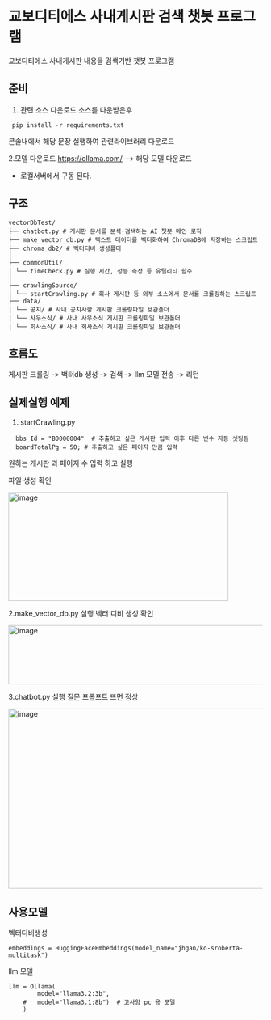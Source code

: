# 교보디티에스 사내게시판 검색 챗봇 프로그램

교보디티에스 사내게시판 내용을 검색기반 챗봇 프로그램



## 준비

1. 관련 소스 다운로드 
소스를 다운받은후 

```
 pip install -r requirements.txt 
```
콘솔내에서 해당 문장 실행하여 관련라이브러리 다운로드 

2.모델 다운로드 
https://ollama.com/  --> 해당 모델 다운로드
* 로컬서버에서 구동 된다.



## 구조

```
vectorDbTest/
├── chatbot.py # 게시판 문서를 분석·검색하는 AI 챗봇 메인 로직
├── make_vector_db.py # 텍스트 데이터를 벡터화하여 ChromaDB에 저장하는 스크립트
├── chroma_db2/ # 벡터디비 생성폴더
│
├── commonUtil/
│ └── timeCheck.py # 실행 시간, 성능 측정 등 유틸리티 함수
│
├── crawlingSource/
│ └── startCrawling.py # 회사 게시판 등 외부 소스에서 문서를 크롤링하는 스크립트
├── data/
│ └── 공지/ # 사내 공지사항 게시판 크롤링파일 보관폴더
│ └── 사우소식/ # 사내 사우소식 게시판 크롤링파일 보관폴더
│ └── 회사소식/ # 사내 회사소식 게시판 크롤링파일 보관폴더
```



## 흐름도
 게시판 크롤링 -> 백터db 생성 -> 검색 -> llm 모델 전송 -> 리턴 



## 실제실행 예제 
 1. startCrawling.py 
``` 
  bbs_Id = "B0000004"  # 추출하고 싶은 게시판 입력 이후 다른 변수 자동 셋팅됨
  boardTotalPg = 50; # 추출하고 싶은 페이지 만큼 입력 
```
원하는 게시판 과 페이지 수 입력 하고 실행

파일 생성 확인 

<img width="436" height="215" alt="image" src="https://github.com/user-attachments/assets/555533e9-647c-4bd9-b7bb-3c9de85a5edf" />

2.make_vector_db.py 실행
 벡터 디비 생성 확인 
 
 <img width="549" height="117" alt="image" src="https://github.com/user-attachments/assets/e231071e-8a98-407a-bf2e-7aa08945c91a" />

3.chatbot.py 실행 
 질문 프롬프트 뜨면 정상
 
<img width="892" height="356" alt="image" src="https://github.com/user-attachments/assets/bc31a238-b3a9-49ff-9a2c-cc7515d5fb8f" />



## 사용모델 
벡터디비생성 
```
embeddings = HuggingFaceEmbeddings(model_name="jhgan/ko-sroberta-multitask")
```
llm 모델
```
llm = Ollama(
        model="llama3.2:3b",
    #   model="llama3.1:8b")  # 고사양 pc 용 모델 
    )
```
